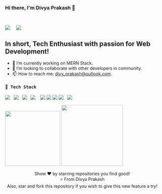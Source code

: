 ### Hi there, I'm Divya Prakash 👋
<br/>
<p>
<a href="https://www.linkedin.com/in/divy25/"><img src="https://img.icons8.com/cute-clipart/64/000000/linkedin.png"/></a>&nbsp;&nbsp;&nbsp;&nbsp;
<a href="https://divy25.github.io/myPortfolio/"><img src="https://img.icons8.com/fluent/48/000000/domain.png"/></a>
<p/>

## In short, Tech Enthusiast with passion for Web Development!

- 🔭 I’m currently working on MERN Stack.
- 👯 I’m looking to collaborate with other developers in community.
- 📫 How to reach me: divy_prakash@outlook.com.


<h4> 🔭<samp> Tech Stack</samp></h4>
  <p >
 <img src="https://img.shields.io/badge/html5%20-%23e34f26.svg?&style=for-the-badge&logo=html5&logoColor=white" />&nbsp;&nbsp;
 <img src="https://img.shields.io/badge/css3%20-%231572B6.svg?&style=for-the-badge&logo=css3&logoColor=white" />&nbsp;&nbsp;
 <img src="https://img.shields.io/badge/javascript%20-%23F7DF1E.svg?&style=for-the-badge&logo=javascript&logoColor=white" />&nbsp;&nbsp;
 <img src="https://img.shields.io/badge/react%20-%2361DAFB.svg?&style=for-the-badge&logo=react&logoColor=white" />&nbsp;&nbsp;&nbsp;
 <img src="https://img.shields.io/badge/react%20redux%20-%23c21325.svg?&style=for-the-badge&logo=redux&logoColor=white" />
 <img src="https://img.shields.io/badge/mongodb%20-%23e34f26.svg?&style=for-the-badge&logo=mongodb&logoColor=white" />
 <img src="https://img.shields.io/badge/nodejs%20-%23e34f26.svg?&style=for-the-badge&logo=nodejs&logoColor=white" />
 <img src="https://img.shields.io/badge/Git%20-%23e34f26.svg?&style=for-the-badge&logo=git&logoColor=white" />&nbsp;&nbsp;
 <img src="https://img.shields.io/badge/Bootstrap%20-%23e34f26.svg?&style=for-the-badge&logo=bootstrap&logoColor=white" />&nbsp;&nbsp;
  
 </p>

<img height="180em" src="https://github-readme-stats.vercel.app/api?username=divy25&show_icons=true&hide_border=true&&count_private=true&include_all_commits=true" />
<img src="https://github-readme-stats.vercel.app/api/top-langs/?username=divy25&theme=tokyonight"  height="200px"/>


<p align = "center">
  Show ❤️ by starring repositories you find good! <br/>
⭐ From Divya Prakash <br/>
Also, star and fork this repository if you wish to give this new feature a try! <br/>
</p>
